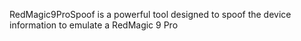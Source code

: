 RedMagic9ProSpoof is a powerful tool designed to spoof the device information to emulate a RedMagic 9 Pro

